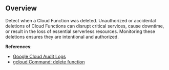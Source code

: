 ## Overview

Detect when a Cloud Function was deleted. Unauthorized or accidental deletions of Cloud Functions can disrupt critical services, cause downtime, or result in the loss of essential serverless resources. Monitoring these deletions ensures they are intentional and authorized.

**References**:
- [Google Cloud Audit Logs](https://cloud.google.com/logging/docs/audit)
- [gcloud Command: delete function](https://cloud.google.com/sdk/gcloud/reference/functions/delete)